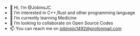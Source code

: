 - 👋 Hi, I’m @JobinsJC
- 👀 I’m interested in C++,Rust and other programming language
- 🌱 I’m currently learning Medicine
- 💞️ I’m looking to collaborate on Open Source Codes
- 📫 You can reach me on jobinsjjc1492@protonmail.com

<!---
JobinsJC/JobinsJC is a ✨ special ✨ repository because its `README.md` (this file) appears on your GitHub profile.
You can click the Preview link to take a look at your changes.
--->
